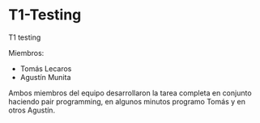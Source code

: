 # T1-Testing

T1 testing

Miembros:

* Tomás Lecaros
* Agustín Munita

Ambos miembros del equipo desarrollaron la tarea completa en conjunto haciendo pair programming, en algunos minutos programo Tomás y en otros Agustín.
